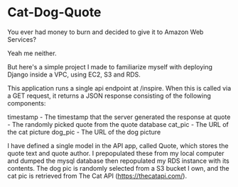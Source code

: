 # Cat-Dog-Quote

You ever had money to burn and decided to give it to Amazon Web Services?

Yeah me neither.

But here's a simple project I made to familiarize myself with deploying Django inside a VPC, using EC2, S3 and RDS.

This application runs a single api endpoint at /inspire. When this is called via a GET request, it returns a JSON response consisting of the following components:

timestamp - The timestamp that the server generated the response at
quote - The randomly picked quote from the quote database
cat_pic - The URL of the cat picture
dog_pic - The URL of the dog picture

I have defined a single model in the API app, called Quote, which stores the quote text and quote author. I prepopulated these from my local computer and dumped the mysql database then repopulated my RDS instance with its contents. The dog pic is randomly selected from a S3 bucket I own, and the cat pic is retrieved from The Cat API (https://thecatapi.com/).